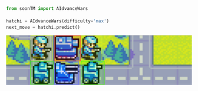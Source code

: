 ```python
from soonTM import AIdvanceWars

hatchi = AIdvanceWars(difficulty='max')
next_move = hatchi.predict()
```
![Image](https://raw.githubusercontent.com/Hatchi-Kin/Hatchi-Kin/main/aw4(1).png)
